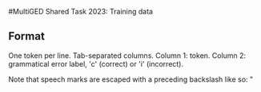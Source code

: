 #MultiGED Shared Task 2023: Training data

## Format

One token per line. Tab-separated columns.
Column 1: token.
Column 2: grammatical error label, 'c' (correct) or 'i' (incorrect).

Note that speech marks are escaped with a preceding backslash like so: \"
